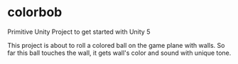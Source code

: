 # colorbob
Primitive Unity Project to get started with Unity 5

This project is about to roll a colored ball on the game plane with walls.
So far this ball touches the wall, it gets wall's color and sound with unique tone.
